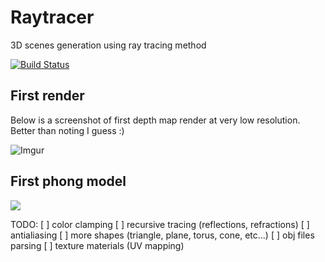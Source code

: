 # Raytracer
3D scenes generation using ray tracing method

[![Build Status](https://travis-ci.org/radx64/Raytracer.svg)](https://travis-ci.org/radx64/raytracer)


## First render ##
Below is a screenshot of first depth map render at very low resolution. Better than noting I guess :)

![Imgur](http://i.imgur.com/vRE6EGF.png?1)

## First phong model ##
![](https://raw.githubusercontent.com/radx64/raytracer/master/render.png)


TODO:
[ ] color clamping
[ ] recursive tracing (reflections, refractions)
[ ] antialiasing 
[ ] more shapes (triangle, plane, torus, cone, etc...)
[ ] obj files parsing
[ ] texture materials (UV mapping)